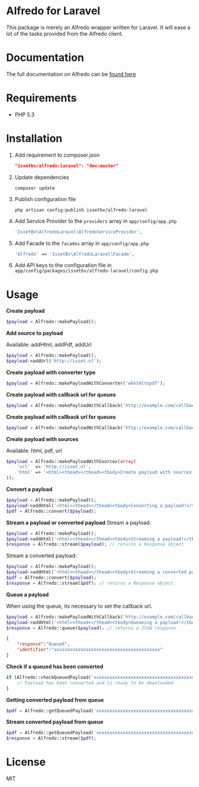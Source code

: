 Alfredo for Laravel
===================
This package is merely an Alfredo wrapper written for Laravel.
It will ease a lot of the tasks provided from the Alfredo client.
# Documentation
The full documentation on Alfredo can be [found here](http://online-pdfconverter.nl/guide)

# Requirements
* PHP 5.3

# Installation
1. Add requirement to composer.json

    ```json
    "issetbv/alfredo-laravel": "dev-master"
    ```
2. Update dependencies
 
    ```shell
    composer update
    ```
3. Publish configuration file
 
    ```shell
    php artisan config:publish issetbv/alfredo-laravel
    ```
4. Add Service Provider to the ```providers``` array in ```app/config/app.php```
 
    ```php
    'IssetBv\AlfredoLaravel\AlfredoServiceProvider',
    ```
5. Add Facade to the ```facades``` array in ```app/config/app.php```
 
    ```php
    'Alfredo' => 'IssetBv\AlfredoLaravel\Facade',
    ```
5. Add API keys to the configuration file in ```app/config/packages/issetbv/alfredo-laravel/config.php```

# Usage
**Create payload**
```php
$payload = Alfredo::makePayload();
```
**Add source to payload**

Available: addHtml, addPdf, addUrl
```php
$payload = Alfredo::makePayload();
$payload->addUrl('http://isset.nl');
```
**Create payload with converter type**
```php
$payload = Alfredo::makePayloadWithConverter('wkhtmltopdf');
```
**Create payload with callback url for queues**
```php
$payload = Alfredo::makePayloadWithCallback('http://example.com/callback_url');
```
**Create payload with callback url for queues**
```php
$payload = Alfredo::makePayloadWithCallback('http://example.com/callback_url');
```
**Create payload with sources**

Available: html, pdf, url
```php
$payload = Alfredo::makePayloadWithSources(array(
    'url'  => 'http://isset.nl',
    'html' => '<html><thead></thead><tbody>Create payload with sources!</tbody></html>'
));
```
**Convert a payload**
```php
$payload = Alfredo::makePayload();
$payload->addHtml('<html><thead></thead><tbody>Converting a payload!</tbody></html>');
$pdf = Alfredo::convert($payload);
```
**Stream a payload or converted payload**
Stream a payload:
```php
$payload = Alfredo::makePayload();
$payload->addHtml('<html><thead></thead><tbody>Streaming a payload!</tbody></html>');
$response = Alfredo::stream($payload); // returns a Response object
```
Stream a converted payload:
```php
$payload = Alfredo::makePayload();
$payload->addHtml('<html><thead></thead><tbody>Streaming a converted payload!</tbody></html>');
$pdf = Alfredo::convert($payload);
$response = Alfredo::stream($pdf); // returns a Response object
```
**Queue a payload**

When using the queue, its necessary to set the callback url.
```php
$payload = Alfredo::makePayloadWithCallback('http://example.com/callback_url');
$payload->addHtml('<html><thead></thead><tbody>Queueing a payload!</tbody></html>');
$response = Alfredo::queue($payload); // returns a JSON response
```
```json
{
    "response":"Queued",
    "identifier":"xxxxxxxxxxxxxxxxxxxxxxxxxxxxxxxxxxxxxxxx"
}
```
**Check if a queued has been converted**
```php
if (Alfredo::checkQueuedPayload('xxxxxxxxxxxxxxxxxxxxxxxxxxxxxxxxxxxxxxxx')) {  // returns a boolean
    // Payload has been converted and is ready to be downloaded
}
```
**Getting converted payload from queue**
```php
$pdf = Alfredo::getQueuedPayload('xxxxxxxxxxxxxxxxxxxxxxxxxxxxxxxxxxxxxxxx');
```
**Stream converted payload from queue**
```php
$pdf = Alfredo::getQueuedPayload('xxxxxxxxxxxxxxxxxxxxxxxxxxxxxxxxxxxxxxxx');
$response = Alfredo::stream($pdf);
```

# License
MIT
